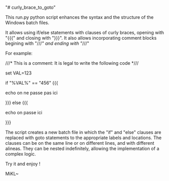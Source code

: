 "# curly_brace_to_goto" 

This run.py python script enhances the syntax and the structure of the Windows batch files.

It allows using if/else statements with clauses of curly braces, opening with "{{{" and closing with "}}}".
It also allows incorporating comment blocks begining with "///*" and ending with "*///"

For example:

///* This is a comment: It is legal to write the following code *///

set VAL=123

if "%VAL%" == "456" {{{ 

echo on ne passe pas ici

}}} else {{{

echo on passe ici

}}}


The script creates a new batch file in which the "if" and "else" clauses are replaced with goto statements to the appropriate labels and locations.
The clauses can be on the same line or on different lines, and with different alineas. 
They can be nested indefinitely, allowing the implementation of a complex logic.

Try it and enjoy !

MiKL~



